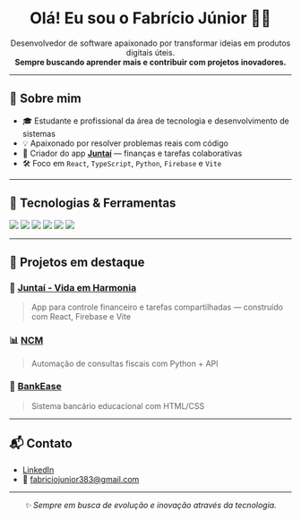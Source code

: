 <h1 align="center">Olá! Eu sou o Fabrício Júnior 👨‍💻</h1>
<p align="center">
  Desenvolvedor de software apaixonado por transformar ideias em produtos digitais úteis.<br>
  <b>Sempre buscando aprender mais e contribuir com projetos inovadores.</b>
</p>

---

## 🚀 Sobre mim

- 🎓 Estudante e profissional da área de tecnologia e desenvolvimento de sistemas
- 💡 Apaixonado por resolver problemas reais com código
- 📱 Criador do app <a href="https://github.com/Fabricioj-r/juntai-vida-em-harmonia"><b>Juntaí</b></a> — finanças e tarefas colaborativas
- 🛠️ Foco em <code>React</code>, <code>TypeScript</code>, <code>Python</code>, <code>Firebase</code> e <code>Vite</code>

---

## 🧰 Tecnologias & Ferramentas

<p align="left">
  <img src="https://img.shields.io/badge/React-20232A?style=for-the-badge&logo=react" />
  <img src="https://img.shields.io/badge/TypeScript-3178C6?style=for-the-badge&logo=typescript" />
  <img src="https://img.shields.io/badge/Python-3776AB?style=for-the-badge&logo=python" />
  <img src="https://img.shields.io/badge/Firebase-FFCA28?style=for-the-badge&logo=firebase" />
  <img src="https://img.shields.io/badge/Vite-646CFF?style=for-the-badge&logo=vite" />
  <img src="https://img.shields.io/badge/GitHub-181717?style=for-the-badge&logo=github" />
</p>

---

## 📌 Projetos em destaque

### 📱 [Juntaí - Vida em Harmonia](https://github.com/Fabricioj-r/juntai-vida-em-harmonia)
> App para controle financeiro e tarefas compartilhadas — construído com React, Firebase e Vite

### 📊 [NCM](https://github.com/Fabricioj-r/NCM)
> Automação de consultas fiscais com Python + API

### 🏦 [BankEase](https://github.com/Fabricioj-r/BankEase---Sistema-bancario)
> Sistema bancário educacional com HTML/CSS

---

## 📬 Contato

- [LinkedIn](https://www.linkedin.com/in/fabriciojunior)
- 📧 fabriciojunior383@gmail.com

---

<p align="center"><i>✨ Sempre em busca de evolução e inovação através da tecnologia.</i></p>
